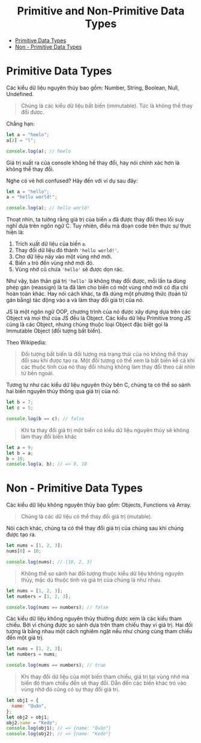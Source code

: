 <link rel='stylesheet' href='../main.css'>

<div class="title">
    <center><h1 class="bigtitle">Primitive and Non-Primitive Data Types</h1></center>
</div>

- [Primitive Data Types](#primitive-data-types)
- [Non - Primitive Data Types](#non---primitive-data-types)

# Primitive Data Types

Các kiểu dữ liệu nguyên thủy bao gồm:
Number, String, Boolean, Null, Undefined.

> Chúng là các kiểu dữ liệu bất biến (immutable). Tức là không thể thay đổi được.

Chẳng hạn:

```js
let a = "heelo";
a[2] = "l";

console.log(a); // heelo
```

Giá trị xuất ra của console không hề thay đổi, hay nói chính xác hơn là không thể thay đổi.

Nghe có vẻ hơi confused? Hãy đến với ví dụ sau đây:

```js
let a = "hello";
a = "hello world!";

console.log(a); // hello world!
```

Thoạt nhìn, ta tưởng rằng giá trị của biến `a` đã được thay đổi theo lối suy nghĩ dựa trên ngôn ngữ C. Tuy nhiên, điều mà đoạn code trên thực sự thực hiện là:

1. Trích xuất dữ liệu của biến `a`.
2. Thay đổi dữ liệu đó thành `'hello world!'`.
3. Cho dữ liệu này vào một vùng nhớ mới.
4. Biến `a` trỏ đến vùng nhớ mới đó.
5. Vùng nhớ cũ chứa `'hello'` sẽ được dọn rác.

Như vậy, bản thân giá trị `'hello'` là không thay đổi được, mỗi lần ta dùng phép gán (reassign) là ta đã làm cho biến có một vùng nhớ mới có địa chỉ hoàn toàn khác. Hay nói cách khác, ta đã dùng một phương thức (toán tử gán bằng) tác động vào a và làm thay đổi giá trị của nó.

JS là một ngôn ngữ OOP, chương trình của nó được xây dựng dựa trên các Object và mọi thứ của JS đều là Object. Các kiểu dữ liệu Primitive trong JS cũng là các Object, nhưng chúng thuộc loại Object đặc biệt gọi là Immutable Object (đối tượng bất biến).

Theo Wikipedia:

> Đối tượng bất biến là đối tượng mà trạng thái của nó không thể thay đổi sau khi được tạo ra. Một đối tượng có thể xem là bất biến kể cả khi các thuộc tính của nó thay đổi nhưng không làm thay đổi theo cái nhìn từ bên ngoài.

Tương tự như các kiểu dữ liệu nguyên thủy bên C, chúng ta có thể so sánh hai biến nguyên thủy thông qua giá trị của nó.

```js
let b = 7;
let c = 5;

console.log(b == c); // false
```

> Khi ta thay đổi giá trị một biến có kiểu dữ liệu nguyên thủy sẽ không làm thay đổi biến khác

```js
let a = 9;
let b = a;
b = 10;
console.log(a, b); // => 9, 10
```

# Non - Primitive Data Types

Các kiểu dữ liệu không nguyên thủy bao gồm: Objects, Functions và Array.

> Chúng là các dữ liệu có thể thay đổi giá trị (mutable).

Nói cách khác, chúng ta có thể thay đổi giá trị của chúng sau khi chúng được tạo ra.

```js
let nums = [1, 2, 3];
nums[0] = 10;

console.log(nums); // [10, 2, 3]
```

> Không thể so sánh hai đối tượng thuộc kiểu dữ liệu không nguyên thủy, mặc dù thuộc tính và giá trị của chúng là như nhau.

```js
let nums = [1, 2, 3];
let numbers = [1, 2, 3];

console.log(nums == numbers); // false
```

Các kiểu dữ liệu không nguyên thủy thường được xem là các kiểu tham chiếu. Bởi vì chúng được so sánh dựa trên tham chiếu thay vì giá trị. Hai đối tượng là bằng nhau một cách nghiêm ngặt nếu như chúng cùng tham chiếu đến một giá trị.

```js
let nums = [1, 2, 3];
let numbers = nums;

console.log(nums == numbers); // true
```

> Khi thay đổi dữ liệu của một biến tham chiếu, giá trị tại vùng nhớ mà biến đó tham chiếu đến sẽ thay đổi. Dẫn đến các biến khác trỏ vào vùng nhớ đó cũng có sự thay đổi giá trị.

```js
let obj1 = {
  name: "Quân",
};
let obj2 = obj1;
obj2.name = "Kedo";
console.log(obj1); // => {name: "Quân"}
console.log(obj2); // => {name: "Kedo"}
```
